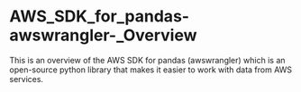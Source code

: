 # AWS_SDK_for_pandas-awswrangler-_Overview
This is an overview of the AWS SDK for pandas (awswrangler) which is an open-source python library that makes it easier to work with data from AWS services.
